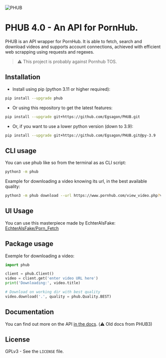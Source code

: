 ![PHUB](https://github.com/Egsagon/PHUB/blob/master/assets/banner.png)

# PHUB 4.0 - An API for PornHub.
PHUB is an API wrapper for PornHub. It is able to fetch, search and download videos and supports account connections, achieved with efficient web scrapping using requests and regexes.

> ⚠️ This project is probably against Pornhub TOS.

## Installation
- Install using pip (python 3.11 or higher required):
```sh
pip install --upgrade phub
```

- Or using this repository to get the latest features:
```sh
pip install --upgrade git+https://github.com/Egsagon/PHUB.git
```

- Or, if you want to use a lower python version (down to 3.9):
```sh
pip install --upgrade git+https://github.com/Egsagon/PHUB.git@py-3.9
```

## CLI usage
You can use phub like so from the terminal as as CLI script:
```sh
python3 -m phub
```

Example for downloading a video knowing its url, in the best available quality:
```sh
python3 -m phub download --url https://www.pornhub.com/view_video.php?viewkey=xxx -q 'best'
```

## UI Usage
You can use this masterpiece made by EchterAlsFake: [EchterAlsFake/Porn_Fetch](https://github.com/EchterAlsFake/Porn_Fetch)

## Package usage
Exemple for downloading a video:
```python
import phub

client = phub.Client()
video = client.get('enter video URL here')
print('Downloading:', video.title)

# Download on working dir with best quality
video.download('.', quality = phub.Quality.BEST)
```

## Documentation
You can find out more on the API [in the docs](https://phub.readthedocs.io). (⚠️ Old docs from PHUB3)

## License

GPLv3 - See the `LICENSE` file.
